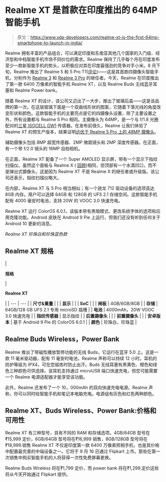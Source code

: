 # Realme XT 是首款在印度推出的 64MP 智能手机

> 原文：<https://www.xda-developers.com/realme-xt-is-the-first-64mp-smartphone-to-launch-in-india/>

Realme 拥有丰富的产品组合，可以满足印度和东南亚其他几个国家的入门级、经济型和中档智能手机市场不同价位的需求。Realme 保持了几乎每个月在印度发布至少一款新智能手机的势头，以积极应对其在印度最强劲的竞争对手小米。8 月下旬，Realme 推出了 Realme 5 和 5 Pro T1([评论](https://www.xda-developers.com/realme-5-pro-review/))——这是其首款四摄像头智能手机，分别作为 [Realme 3](https://www.xda-developers.com/realme-3-review-a-solid-device-in-a-crowded-market/) 和 [Realme 3 Pro](https://www.xda-developers.com/realme-3-pro-first-impressions-hands-on-review/) 的继任者。今天，Realme 在印度推出了第一款 6400 万像素的智能手机 Realme XT，以及 Realme Buds 无线蓝牙耳塞和 Realme Power bank。

随着 Realme XT 的设计，该公司又迈出了一大步，推出了玻璃后盖——这是该品牌的第一次。在这层玻璃下面是一个双曲线形状的图案，它随着下落光线的角度改变形状和颜色。这款智能手机的主要亮点是它的四摄像头设置，除了主要设置之外，所有设置都与 Realme 5 Pro 相同。主摄像头为 64MP，是一个与 f/1.8 光圈配对的[三星 ISOCELL GW1](https://www.xda-developers.com/samsung-64mp-isocell-sensor-smartphones/) 传感器。在发布前很久，Realme 让我们体验了 Realme XT 的预生产版本，结果证明[远优于 Realme 5 Pro 上的 48MP 摄像头](https://www.xda-developers.com/realme-xt-64mp-camera-comparison-48mp-5-pro/)。

辅助摄像头包括 8MP 超宽传感器、2MP 微距镜头和 2MP 深度传感器。在正面，有一个带 f/2.0 镜头的 16MP 自拍相机。

在正面，Realme XT 配备了一个 Super AMOLED 显示屏，带有一个显示下指纹扫描仪。虽然这个面板与 Realme X ( [回顾](https://www.xda-developers.com/realme-x-review-premium-affordable/))相同，但顶部有一个水滴凹口，而不是弹出式摄像头。这是因为 Realme XT 不是 Realme X 的继任者或升级版。该公司还表示，指纹扫描仪略大。

在内部，Realme XT 与 5 Pro 相当相似；有一个骁龙 712 驱动设备的选项高达 8GB 内存。用户可以选择 64GB 和 128GB 的 UFS 2.1 存储空间。这款智能手机配有 4000 毫安时电池，支持 20W 的 VOOC 3.0 快速充电。

Realme XT 运行 ColorOS 6.0.1，该版本带有黑暗模式、更改系统字体的选项和应用克隆功能。Android 皮肤在 Android 9 Pie 上运行，但我们还没有听到任何关于 Android 10 更新的消息。

*Realme XT 珍珠白和珍珠蓝色款*

## Realme XT 规格

| 

**规格**

 | 

**Realme XT**

 |
| --- | --- |
| **尺寸&重量** |  |
| **显示** |  |
| **SoC** |  |
| **闸板** | 4GB/6GB/8GB |
| **存储** | 64GB/128 GB UFS 2.1 专用 microSD 插槽 |
| **电池** | 4000mAh，20W VOOC 3.0 快速充电 |
| **指纹传感器** | 显示指纹 |
| **后置摄像头** |  |
| **前置摄像头** |  |
| **安卓版本** | 基于 Android 9 Pie 的 ColorOS 6.0.1 |
| **颜色** | 珍珠白，珍珠蓝 |

## Realme Buds Wireless，Power Bank

Realme 推出了带磁性播放暂停功能的无线 Buds，它运行在蓝牙 5.0 上。这是一款 11 毫米驱动器，配有 11 毫安时电池，Realme 声称可以持续 12 小时。耳机的防护等级为 IPX4，可在您锻炼时防止出汗。Buds 无线耳塞有黑黄色、橙色和绿色三种颜色可供选择。该耳机支持通过 microUSB 端口快速充电，但您可能需要一个 Realme 电源适配器才能享受该功能。

此外，Realme 还发布了一个 10，000mAh 的双向快速充电电源。Realme 声称，你可以同时给智能手机和笔记本电脑充电。电源组有灰色和红色两种颜色。

## Realme XT、Buds Wireless、Power Bank:价格和可用性

Realme XT 有三种型号，具有不同的 RAM 和存储选项。4GB/64GB 型号在₹15,999 定价，6GB/64GB 型号将在₹16,999 销售，8GB/128GB 型号将在₹18,999.销售 Realme XT 不仅是印度第一款 6400 万像素照相手机，也是其价格中配置最完善的中端设备之一。它将于 9 月 16 日通过 Flipkart 上市。那些在第一次销售中购买智能手机的人将获得一次性免费屏幕更换。

Realme Buds Wireless 将在₹1,799 定价，而 power bank 将在₹1,299.定价这些将从今天开始通过 Flipkart 提供。